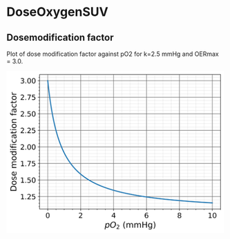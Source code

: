 # DoseOxygenSUV
## Dosemodification factor

Plot of dose modification factor against pO2 for k=2.5 mmHg and OERmax = 3.0. 

![Alt text](https://github.com/isachpaz/DoseOxygenSUV/blob/main/dmf.png?raw=true "Dose modification plot")

